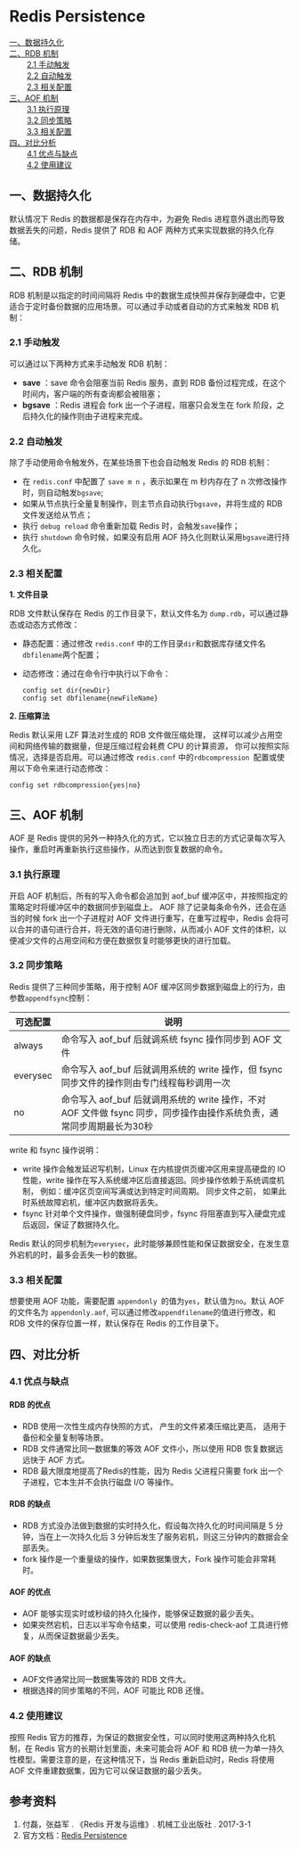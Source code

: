# Redis Persistence

<nav>
<a href="#一数据持久化">一、数据持久化</a><br/>
<a href="#二RDB-机制">二、RDB 机制</a><br/>
&nbsp;&nbsp;&nbsp;&nbsp;&nbsp;&nbsp;&nbsp;&nbsp;<a href="#21-手动触发">2.1 手动触发</a><br/>
&nbsp;&nbsp;&nbsp;&nbsp;&nbsp;&nbsp;&nbsp;&nbsp;<a href="#22-自动触发">2.2 自动触发</a><br/>
&nbsp;&nbsp;&nbsp;&nbsp;&nbsp;&nbsp;&nbsp;&nbsp;<a href="#23-相关配置">2.3 相关配置</a><br/>
<a href="#三AOF-机制">三、AOF 机制</a><br/>
&nbsp;&nbsp;&nbsp;&nbsp;&nbsp;&nbsp;&nbsp;&nbsp;<a href="#31-执行原理">3.1 执行原理</a><br/>
&nbsp;&nbsp;&nbsp;&nbsp;&nbsp;&nbsp;&nbsp;&nbsp;<a href="#32-同步策略">3.2 同步策略</a><br/>
&nbsp;&nbsp;&nbsp;&nbsp;&nbsp;&nbsp;&nbsp;&nbsp;<a href="#33-相关配置">3.3 相关配置</a><br/>
<a href="#四对比分析">四、对比分析</a><br/>
&nbsp;&nbsp;&nbsp;&nbsp;&nbsp;&nbsp;&nbsp;&nbsp;<a href="#41-优点与缺点">4.1 优点与缺点</a><br/>
&nbsp;&nbsp;&nbsp;&nbsp;&nbsp;&nbsp;&nbsp;&nbsp;<a href="#42-使用建议">4.2 使用建议</a><br/>
</nav>

## 一、数据持久化

默认情况下 Redis  的数据都是保存在内存中，为避免 Redis 进程意外退出而导致数据丢失的问题，Redis 提供了 RDB 和 AOF 两种方式来实现数据的持久化存储。

## 二、RDB 机制

RDB 机制是以指定的时间间隔将 Redis 中的数据生成快照并保存到硬盘中，它更适合于定时备份数据的应用场景。可以通过手动或者自动的方式来触发 RDB 机制：

### 2.1 手动触发

可以通过以下两种方式来手动触发 RDB 机制：

+ **save** ：save 命令会阻塞当前 Redis 服务，直到 RDB 备份过程完成，在这个时间内，客户端的所有查询都会被阻塞；
+ **bgsave** ：Redis 进程会 fork 出一个子进程，阻塞只会发生在 fork 阶段，之后持久化的操作则由子进程来完成。

### 2.2 自动触发

除了手动使用命令触发外，在某些场景下也会自动触发 Redis 的 RDB 机制：

+ 在 `redis.conf` 中配置了 `save m n` ，表示如果在 m 秒内存在了 n 次修改操作时，则自动触发`bgsave`;
+ 如果从节点执行全量复制操作，则主节点自动执行`bgsave`，并将生成的 RDB 文件发送给从节点；
+ 执行 `debug reload` 命令重新加载 Redis 时，会触发`save`操作；
+ 执行 `shutdown` 命令时候，如果没有启用 AOF 持久化则默认采用`bgsave`进行持久化。

### 2.3 相关配置

**1. 文件目录**

RDB 文件默认保存在 Redis 的工作目录下，默认文件名为 `dump.rdb`，可以通过静态或动态方式修改：

+ 静态配置：通过修改 `redis.conf` 中的工作目录`dir`和数据库存储文件名`dbfilename`两个配置；

+ 动态修改：通过在命令行中执行以下命令：

  ```shell
  config set dir{newDir}
  config set dbfilename{newFileName}
  ```

**2. 压缩算法**

Redis 默认采用 LZF 算法对生成的 RDB 文件做压缩处理， 这样可以减少占用空间和网络传输的数据量，但是压缩过程会耗费 CPU 的计算资源， 你可以按照实际情况，选择是否启用。可以通过修改 `redis.conf` 中的`rdbcompression `配置或使用以下命令来进行动态修改： 

```shell
config set rdbcompression{yes|no}
```

## 三、AOF 机制

AOF 是 Redis 提供的另外一种持久化的方式，它以独立日志的方式记录每次写入操作，重启时再重新执行这些操作，从而达到恢复数据的命令。

### 3.1 执行原理

开启 AOF 机制后，所有的写入命令都会追加到 aof_buf 缓冲区中，并按照指定的策略定时将缓冲区中的数据同步到磁盘上。 AOF 除了记录每条命令外，还会在适当的时候 fork 出一个子进程对 AOF 文件进行重写，在重写过程中，Redis 会将可以合并的语句进行合并，将无效的语句进行删除，从而减小 AOF 文件的体积，以便减少文件的占用空间和方便在数据恢复时能够更快的进行加载。

### 3.2 同步策略

Redis 提供了三种同步策略，用于控制 AOF 缓冲区同步数据到磁盘上的行为，由参数`appendfsync`控制：

| 可选配置 | 说明                                                         |
| -------- | ------------------------------------------------------------ |
| always   | 命令写入 aof_buf 后就调系统 fsync 操作同步到 AOF 文件        |
| everysec | 命令写入 aof_buf 后就调用系统的 write 操作，但 fsync 同步文件的操作则由专门线程每秒调用一次 |
| no       | 命令写入 aof_buf 后就调用系统的 write 操作，不对 AOF 文件做 fsync 同步，同步操作由操作系统负责，通常同步周期最长为30秒 |

write 和 fsync 操作说明：

- write 操作会触发延迟写机制，Linux 在内核提供页缓冲区用来提高硬盘的 IO 性能，write 操作在写入系统缓冲区后直接返回。同步操作依赖于系统调度机制， 例如：缓冲区页空间写满或达到特定时间周期。 同步文件之前， 如果此时系统故障宕机，缓冲区内数据将丢失。 
- fsync 针对单个文件操作，做强制硬盘同步，fsync 将阻塞直到写入硬盘完成后返回，保证了数据持久化。 

Redis 默认的同步机制为`everysec`，此时能够兼顾性能和保证数据安全，在发生意外宕机的时，最多会丢失一秒的数据。

### 3.3 相关配置

想要使用 AOF 功能，需要配置 `appendonly `的值为`yes`，默认值为`no`。默认 AOF 的文件名为 `appendonly.aof`, 可以通过修改`appendfilename`的值进行修改，和 RDB 文件的保存位置一样，默认保存在 Redis 的工作目录下。

## 四、对比分析

### 4.1 优点与缺点

#### RDB 的优点

- RDB 使用一次性生成内存快照的方式， 产生的文件紧凑压缩比更高， 适用于备份和全量复制等场景。
- RDB 文件通常比同一数据集的等效 AOF 文件小，所以使用 RDB 恢复数据远远快于 AOF 方式。
- RDB 最大限度地提高了Redis的性能，因为 Redis 父进程只需要 fork 出一个子进程，它本生并不会执行磁盘 I/O 等操作。

#### RDB 的缺点

- RDB 方式没办法做到数据的实时持久化，假设每次持久化的时间间隔是 5 分钟，当在上一次持久化后 3 分钟后发生了服务宕机，则这三分钟内的数据会全部丢失。
- fork 操作是一个重量级的操作，如果数据集很大，Fork 操作可能会非常耗时。

#### AOF 的优点

+ AOF 能够实现实时或秒级的持久化操作，能够保证数据的最少丢失。
+ 如果突然宕机，日志以半写命令结束，可以使用 redis-check-aof 工具进行修复，从而保证数据最少丢失。

#### AOF 的缺点

+ AOF文件通常比同一数据集等效的 RDB 文件大。
+ 根据选择的同步策略的不同，AOF 可能比 RDB 还慢。

### 4.2 使用建议

按照 Redis 官方的推荐，为保证的数据安全性，可以同时使用这两种持久化机制，在 Redis 官方的长期计划里面，未来可能会将 AOF 和 RDB 统一为单一持久性模型。需要注意的是，在这种情况下，当 Redis 重新启动时，Redis 将使用 AOF 文件重建数据集，因为它可以保证数据的最少丢失。



## 参考资料

1. 付磊，张益军 . 《Redis 开发与运维》. 机械工业出版社 .  2017-3-1
2. 官方文档：[Redis Persistence](https://redis.io/topics/persistence)





